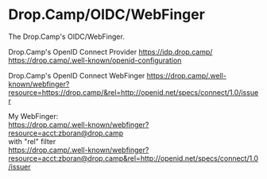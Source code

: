 Drop.Camp/OIDC/WebFinger
======

The Drop.Camp's OIDC/WebFinger.  

Drop.Camp's OpenID Connect Provider
https://idp.drop.camp/  
https://drop.camp/.well-known/openid-configuration

Drop.Camp's OpenID Connect WebFinger
https://drop.camp/.well-known/webfinger?resource=https://drop.camp/&rel=http://openid.net/specs/connect/1.0/issuer

My WebFinger:  
https://drop.camp/.well-known/webfinger?resource=acct:zboran@drop.camp  
with "rel" filter  
https://drop.camp/.well-known/webfinger?resource=acct:zboran@drop.camp&rel=http://openid.net/specs/connect/1.0/issuer  